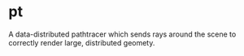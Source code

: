 # pt

A data-distributed pathtracer which sends rays around the scene to correctly render
large, distributed geomety.


